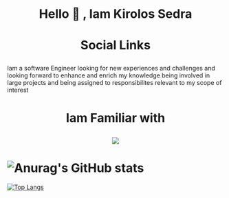 # <p align="center">Hello 👋 , Iam Kirolos Sedra </p>

#  <p align="center">Social Links </p>


Iam a software Engineer looking for new experiences and challenges and looking forward to enhance and enrich my knowledge being involved in large projects and being assigned to responsibilites relevant to my scope of interest



#  <p align="center"> Iam Familiar with </p>
<p align="center">
  <a href="https://skillicons.dev">
    <img src="https://skillicons.dev/icons?i=github,flutter,cpp,c,java,qt,html,css,javascript,python,matlab,linux,unity" />
  </a>
</p>

# ![Anurag's GitHub stats](https://github-readme-stats.vercel.app/api?username=kirolossedra&show_icons=true&theme=transparent) 
[![Top Langs](https://github-readme-stats.vercel.app/api/top-langs/?username=kirolossedra&langs_count=8)](https://github.com/kirolossedra/github-readme-stats)




